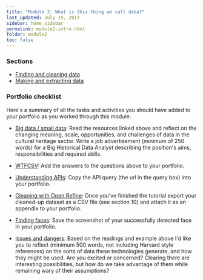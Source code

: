 ```yaml
---
title: "Module 2: What is this thing we call data?"
last_updated: July 19, 2017
sidebar: home_sidebar
permalink: module2-intro.html
folder: module2
toc: false
---
```


### Sections

* [Finding and cleaning data](module2-finding-cleaning.html)
* [Making and extracting data](module2-making-extracting.html)


### Portfolio checklist

Here's a summary of all the tasks and activities you should have added to your portfolio as you worked through this module:

* [Big data / small data](module2-finding-cleaning.html#big-data--small-data): Read the resources linked above and reflect on the changing meaning, scale, opportunities, and challenges of data in the cultural heritage sector. Write a job advertisement (minimum of 250 words) for a Big Historical Data Analyst describing the position's aims, responsibilities and required skills.

* [WTFCSV](module2-finding-cleaning.html#wtfcsv): Add the answers to the questions above to your portfolio.

* [Understanding APIs](module2-finding-cleaning.html#understanding-apis): Copy the API query (the url in the query box) into your portfolio.

* [Cleaning with Open Refine](module2-finding-cleaning.html#cleaning-data): Once you've finished the tutorial export your cleaned-up dataset as a CSV file (see section 10) and attach it as an appendix to your portfolio.

* [Finding faces](module2-making-extracting.html#finding-faces): Save the screenshot of your successfully detected face in your portfolio.

* [Issues and dangers](module2-making-extracting.html#issues-and-dangers): Based on the readings and example above I'd like you to reflect (minimum 500 words, not including Harvard style references) on the sorts of data these technologies generate, and how they might be used. Are you excited or concerned? Clearing there are interesting possibilities, but how do we take advantage of them while remaining wary of their assumptions?




